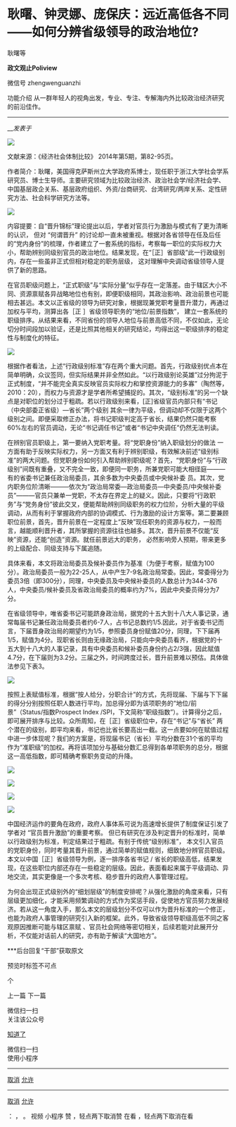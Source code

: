 

#  耿曙、钟灵娜、庞保庆：远近高低各不同——如何分辨省级领导的政治地位?

耿曙等  

**政文观止Poliview** 

微信号 zhengwenguanzhi

功能介绍 从一群年轻人的视角出发，专业、专注、专解海内外比较政治经济研究的前沿佳作。

____

___发表于_


<img src='/images/602/2.png' width='auto' />

文献来源：《经济社会体制比较》 2014年第5期，第82-95页。

作者简介：耿曙，美国得克萨斯州立大学政府系博士，现任职于浙江大学社会学系研究员、博士生导师。主要研究领域为比较政治经济、政治社会学/经济社会学、中国基层政企关系、基层政府组织、外资/台商研究、台湾研究/两岸关系、定性研究方法、社会科学研究方法等。

![](/images/602/3.png)

内容提要：自“晋升锦标”理论提出以后，学者对官员行为激励与模式有了更为清晰的认识， 但对 “何谓晋升”
的讨论却一直未被重视。根据对各省领导在任及后任的“党内身份”的梳理，作者建立了一套系统的指标，考察每一职位的实际权力大小，帮助辨别同级别官员的政治地位。结果发现，在“［正］省部级”此一行政级别内，存在一些虽非正式但相对稳定的职务层级，
这对理解中央调动省级领导人提供了新的思路。  

  

在官员职级问题上，“正式职级”与“实际分量”似乎存在一定落差。由于辖区大小不同、资源禀赋各异战略地位也有别，即便职级相同，其政治影响、政治前景也可能相去甚远。本文以正省级的领导为研究对象，根据现兼党职考量晋升潜力，再通过加权与平均，测算出各［正
］省级领导职务的“地位/前景指数”，
建立一套系统的职级排序。从结果来看，不同省份的领导人地位与前景高低不同，不仅如此，无论切分时间段加以验证，还是比照其他相关的研究结论，均得出这一职级排序的稳定性与制度化的特征。

![](/images/602/4.png)

根据作者看法，上述“行政级别标准”存在两个重大问题。首先，行政级别优点本在简单明确，众议签同，但实际结果并非全然如此。“以行政级别论英雄”过分拘泥于正式制度，“并不能完全真实反映官员实际权力和掌控资源能力的多寡”（陶然等，2010：20），而权力与资源才是学者所希望捕捉的。其次，“级别标准”的另一个缺点是对职位的划分过于粗疏。若以行政级别来看，[正]省级官员内部只有“书记（中央部委正省级）—省长”两个级别
其余一律为平级，但调动却不仅限于这两个级别之间。即便采取修正办法，将书记职级判定高于省长，结果仍然只能考察
60%左右的官员调动，无论“书记调任书记”或者“书记中央调任”仍然无法判读。

在辨别官员职级上，第一要纳入党职考量。将“党职身份”纳入职级划分的做法
一方面有助于反映实际权力，另一方面又有利于辨别职级，有效解决前述“级别标准”的两大问题。但党职身份如何引入帮助辨别职级呢？首先，“党职身份”与“行政级别”间既有重叠，又不完全一致，即便同一职务，所兼党职可能大相径庭———有的省委书记兼任政治局委员，其余多数为中央委员或中央候补委
员。其次，党内职务位阶清晰———依次为“政治局常委—政治局委员—中央委员/中央候补委员”———官员只兼单一党职，不太存在界定上的疑义。因此，只要将“行政职务”与“党务身份”彼此交叉，便能帮助辨别同级职务的权力位阶，分析大量的平级调动，从而有利于掌握政府内部的协调模式、行为激励的设计方案等。第二要兼顾职位前景，首先，晋升前景在一定程度上“反映”现任职务的资源与权力，一般而言，越能顺利晋升者，其所掌握的资源往往也越多。其次，晋升前景不仅能“反映”资源，还能“创造”资源。就任前景远大的职务，
必然影响旁人预期，带来更多的上级配合、同级支持与下属追随。

具体来看，本文将政治局委员及候补委员作为基准（为便于考察，赋值为100分）。政治局委员一般为22-25人，从中产生7-9名政治局常委。因此，常委得分为委员3倍（即300分），同理，中央委员及中央候补委员的人数总计为344-376人，中央委员/候补委员及省政治局委员的概率约为7%，因此中央委员得分为7分。

在省级领导中，唯省委书记可能跻身政治局，据党的十五大到十八大人事记录，通常每届书记兼任政治局委员者约6-7人，占书记总数约1/5.因此，对于省委书记而言，下届晋身政治局的期望约为1/5，参照委员身份赋值20分，同理，下下届再1/5，赋值为4分。现职省长则由无缘政治局，只能向中央委员看齐，根据党的十五大到十八大的人事记录，具有中央委员和候补委员身份约占2/3强，因此赋值4.7分，在下届则为3.2分。三届之外，时间跨度过长，晋升前景难以预估。具体做法参见下表3。  

![](/images/602/5.png)

按照上表赋值标准，根据“按人给分，分职合计”的方式，先将现届、下届与下下届的得分分别按照任职人数进行平均，加总得分即为该项职务的“地位/前景”（Status/指数Prospect
Index /SPI，下文简称“职级指数”）。计算得分之后，即可展开排序与比较。众所周知，在［正］省级职位中，存在“书记”与“省长”
两个潜在的级别，即平均来看，书记也比省长要高出一截。这一点要如何在赋值过程中进一步体现呢？我们的方案是，将现届书记（省长）平均分数在31个省的平均作为“准职级”的加权。再将该项加分与基础分数汇总得到各单项职务的总分，根据这一高低指数，即可精确考察职务变动的升降。

![](/images/602/6.png)

![](/images/602/7.png)

![](/images/602/8.png)

![](/images/602/9.png)

中国经济运作的要角在政府，政府人事体系可说为高速增长提供了制度保证引发了学者对 “官员晋升激励”的重要考察。
但已有研究在涉及判定晋升的标准时，简单以行政级别为标准，判定结果过于粗疏。有别于传统“级别标准”，
本文引入官员的党职身份，同时考量其晋升前景，通过简单的赋值规则，细致地分辨官员职级。本文以中国［正］省级领导为例，逐一排序各省书记 /
省长的职级高低，结果发现，在这些职位内部还存在一些稳定的层级。因此，表面看起来属于平级调动、异地交流，其实更像是一个多次考核、稳步晋升的政府人事管理过程。

为何会出现正式级别外的“细划层级”的制度安排呢？从强化激励的角度来看，只有层级更加细化，才能采用频繁调动的方式作为奖惩手段，促使地方官员努力发展经济。若从这一角度入手，那么本文的层级划分不仅可以作为晋升标准的一个修正，也能为政府人事管理的研究引入新的框架。此外，导致省级领导职级高低不同之客观原因推断可能与辖区禀赋
、官员社会网络等密切相关，后续若能对此展开分析，不仅能对话前人的研究，亦有助于解读“大国地方”。

  

***后台回复“干部”获取原文

预览时标签不可点



个

上一篇 下一篇



微信扫一扫  
关注该公众号

[知道了](javascript:;)

 微信扫一扫  
使用小程序

****

[取消](javascript:void\(0\);) [允许](javascript:void\(0\);)

****

[取消](javascript:void\(0\);) [允许](javascript:void\(0\);)

： ， 。 视频 小程序 赞 ，轻点两下取消赞 在看 ，轻点两下取消在看

